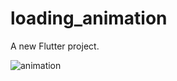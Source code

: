# loading_animation

A new Flutter project.

![animation](https://user-images.githubusercontent.com/41401452/117183071-81967200-adad-11eb-941b-24088bb8161c.gif)
